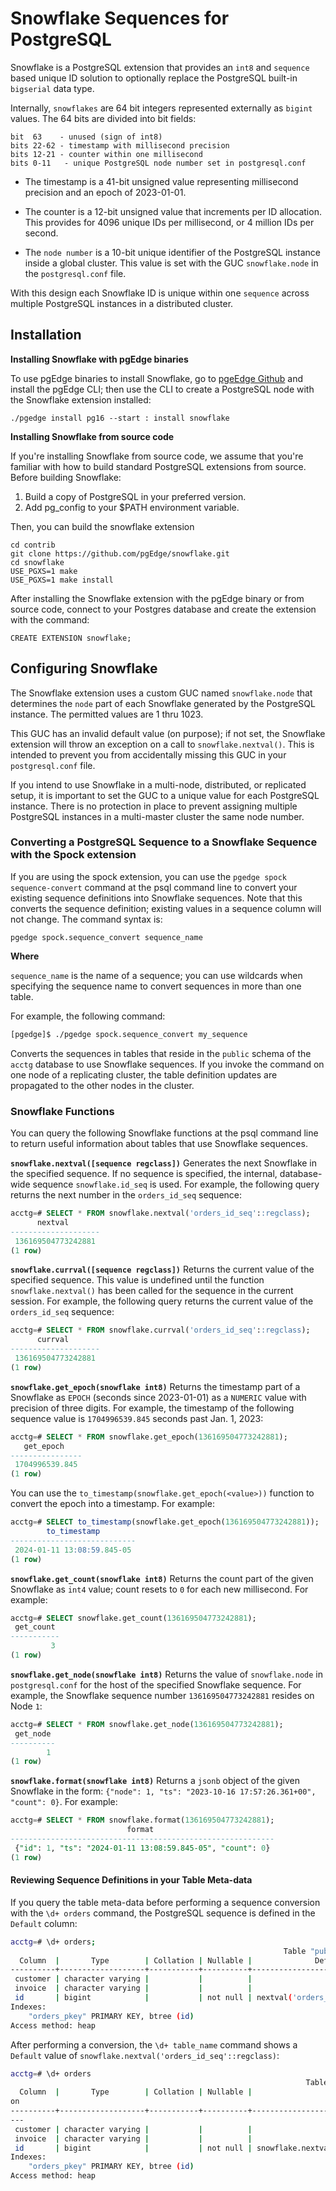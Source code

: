# Snowflake Sequences for PostgreSQL

Snowflake is a PostgreSQL extension that provides an `int8` and `sequence` based unique ID solution to optionally replace the PostgreSQL built-in `bigserial` data type.

Internally, `snowflakes` are 64 bit integers represented externally as `bigint` values. The 64 bits are divided into bit fields:

```
bit  63    - unused (sign of int8)
bits 22-62 - timestamp with millisecond precision
bits 12-21 - counter within one millisecond
bits 0-11   - unique PostgreSQL node number set in postgresql.conf
```

* The timestamp is a 41-bit unsigned value representing millisecond
  precision and an epoch of 2023-01-01.

* The counter is a 12-bit unsigned value that increments per ID allocation.
  This provides for 4096 unique IDs per millisecond, or 4 million IDs per
  second.

* The `node number` is a 10-bit unique identifier of the PostgreSQL
  instance inside a global cluster. This value is set with the
  GUC `snowflake.node` in the `postgresql.conf` file.

With this design each Snowflake ID is unique within one `sequence`
across multiple PostgreSQL instances in a distributed cluster.

## Installation

**Installing Snowflake with pgEdge binaries**

To use pgEdge binaries to install Snowflake, go to [pgeEdge Github](https://github.com/pgEdge/pgedge) and install the pgEdge CLI; then use the CLI to create a PostgreSQL node with the Snowflake extension installed:

`./pgedge install pg16 --start : install snowflake`

**Installing Snowflake from source code**

If you're installing Snowflake from source code, we assume that you're familiar with how to build standard PostgreSQL extensions from source.  Before building Snowflake:

1. Build a copy of PostgreSQL in your preferred version.
2. Add pg_config to your $PATH environment variable.

Then, you can build the snowflake extension

```
cd contrib
git clone https://github.com/pgEdge/snowflake.git
cd snowflake
USE_PGXS=1 make
USE_PGXS=1 make install
```

After installing the Snowflake extension with the pgEdge binary or from source code, connect to your Postgres database and create the extension with the command:

```
CREATE EXTENSION snowflake;
```

## Configuring Snowflake

The Snowflake extension uses a custom GUC named `snowflake.node` that determines the `node` part of each Snowflake generated by the PostgreSQL instance. The permitted values are 1 thru 1023.

This GUC has an invalid default value (on purpose); if not set, the Snowflake extension will throw an exception on a call to `snowflake.nextval()`.  This is intended to prevent you from accidentally missing this GUC in your `postgresql.conf` file.

If you intend to use Snowflake in a multi-node, distributed, or replicated setup, it is important to set the GUC to a unique value for each PostgreSQL instance. There is no protection in place to prevent assigning multiple PostgreSQL instances in a multi-master cluster the same node number.


### Converting a PostgreSQL Sequence to a Snowflake Sequence with the Spock extension

If you are using the spock extension, you can use the `pgedge spock sequence-convert` command at the psql command line to convert your existing sequence definitions into Snowflake sequences. Note that this converts the sequence definition; existing values in a sequence column will not change. The command syntax is:

`pgedge spock.sequence_convert sequence_name`

**Where**

`sequence_name` is the name of a sequence; you can use wildcards when specifying the sequence name to convert sequences in more than one table. 

For example, the following command:

```sh
[pgedge]$ ./pgedge spock.sequence_convert my_sequence
```

Converts the sequences in tables that reside in the `public` schema of the `acctg` database to use Snowflake sequences. If you invoke the command on one node of a replicating cluster, the table definition updates are propagated to the other nodes in the cluster.  


### Snowflake Functions

You can query the following Snowflake functions at the psql command line to return useful information about tables that use Snowflake sequences.

**`snowflake.nextval([sequence regclass])`** 
Generates the next Snowflake in the specified sequence. If no sequence is specified, the internal, database-wide sequence `snowflake.id_seq` is used. For example, the following query returns the next number in the `orders_id_seq` sequence:

```sql
acctg=# SELECT * FROM snowflake.nextval('orders_id_seq'::regclass);
      nextval       
--------------------
 136169504773242881
(1 row)
```

**`snowflake.currval([sequence regclass])`** 
Returns the current value of the specified sequence. This value is undefined until the function `snowflake.nextval()` has been called for the sequence in the current session. For example, the following query returns the current value of the `orders_id_seq` sequence:

```sql
acctg=# SELECT * FROM snowflake.currval('orders_id_seq'::regclass);
      currval       
--------------------
 136169504773242881
(1 row)
```

**`snowflake.get_epoch(snowflake int8)`** Returns the timestamp part of a Snowflake as `EPOCH` (seconds since 2023-01-01) as a `NUMERIC` value with precision of three digits. For example, the timestamp of the following sequence value is `1704996539.845` seconds past Jan. 1, 2023:

```sql
acctg=# SELECT * FROM snowflake.get_epoch(136169504773242881);
   get_epoch    
----------------
 1704996539.845
(1 row)
```

You can use the `to_timestamp(snowflake.get_epoch(<value>))` function to convert the epoch into a timestamp.  For example:

```sql
acctg=# SELECT to_timestamp(snowflake.get_epoch(136169504773242881));
        to_timestamp        
----------------------------
 2024-01-11 13:08:59.845-05
(1 row)
```

**`snowflake.get_count(snowflake int8)`** Returns the count part of the given Snowflake as `int4` value; count resets to `0` for each new millisecond. For example:

```sql
acctg=# SELECT snowflake.get_count(136169504773242881);
 get_count 
-----------
         3
(1 row)
```

**`snowflake.get_node(snowflake int8)`** Returns the value of `snowflake.node` in `postgresql.conf` for the host of the specified Snowflake sequence. For example, the Snowflake sequence number `136169504773242881` resides on Node `1`:

```sql
acctg=# SELECT * FROM snowflake.get_node(136169504773242881);
 get_node 
----------
        1
(1 row)
```

**`snowflake.format(snowflake int8)`** Returns a `jsonb` object of the given Snowflake in the form: `{"node": 1, "ts": "2023-10-16 17:57:26.361+00", "count": 0}`.  For example:

```sql
acctg=# SELECT * FROM snowflake.format(136169504773242881);
                          format                           
-----------------------------------------------------------
 {"id": 1, "ts": "2024-01-11 13:08:59.845-05", "count": 0}
(1 row)
```


#### Reviewing Sequence Definitions in your Table Meta-data

If you query the table meta-data before performing a sequence conversion with the `\d+ orders` command, the PostgreSQL sequence is defined in the `Default` column:

```sh
acctg=# \d+ orders;
                                                             Table "public.orders"
  Column  |       Type        | Collation | Nullable |              Default               | Storage  | Compression | Stats target | Description 
----------+-------------------+-----------+----------+------------------------------------+----------+-------------+--------------+-------------
 customer | character varying |           |          |                                    | extended |             |              | 
 invoice  | character varying |           |          |                                    | extended |             |              | 
 id       | bigint            |           | not null | nextval('orders_id_seq'::regclass) | plain    |             |              | 
Indexes:
    "orders_pkey" PRIMARY KEY, btree (id)
Access method: heap
```

After performing a conversion, the `\d+ table_name` command shows a `Default` value of `snowflake.nextval('orders_id_seq'::regclass)`:

``` sh
acctg=# \d+ orders
                                                                  Table "public.orders"
  Column  |       Type        | Collation | Nullable |                   Default                    | Storage  | Compression | Stats target | Descripti
on 
----------+-------------------+-----------+----------+----------------------------------------------+----------+-------------+--------------+----------
---
 customer | character varying |           |          |                                              | extended |             |              | 
 invoice  | character varying |           |          |                                              | extended |             |              | 
 id       | bigint            |           | not null | snowflake.nextval('orders_id_seq'::regclass) | plain    |             |              | 
Indexes:
    "orders_pkey" PRIMARY KEY, btree (id)
Access method: heap
```


